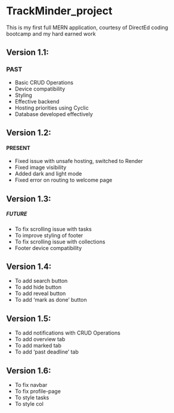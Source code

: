 # TrackMinder_project
This is my first full MERN application, courtesy of DirectEd coding bootcamp and my hard earned work
## Version 1.1:
### PAST
- Basic CRUD Operations
- Device compatibility
- Styling
- Effective backend
- Hosting priorities using Cyclic
- Database developed effectively
## Version 1.2:
#### PRESENT
- Fixed issue with unsafe hosting, switched to Render
- Fixed image visibility
- Added dark and light mode
- Fixed error on routing to welcome page
## Version 1.3:
##### FUTURE
- To fix scrolling issue with tasks
- To improve styling of footer
- To fix scrolling issue with collections
- Footer device compatibility
## Version 1.4:
- To add search button
- To add hide button
- To add reveal button
- To add ‘mark as done’ button
## Version 1.5:
- To add notifications with CRUD Operations
- To add overview tab
- To add marked tab
- To add ‘past deadline’ tab
## Version 1.6:
- To fix navbar
- To fix profile-page
- To style tasks
- To  style col

